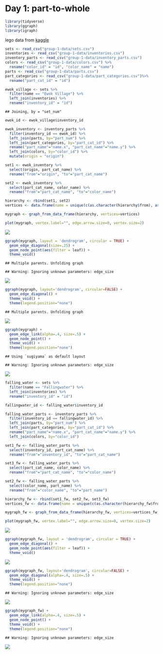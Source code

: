 Day 1: part-to-whole
================

``` r
library(tidyverse)
library(ggraph)
library(igraph)
```

lego data from [kaggle](https://www.kaggle.com/rtatman/lego-database)

``` r
sets <- read_csv("group-1-data/sets.csv")
inventories <- read_csv("group-1-data/inventories.csv")
inventory_parts <- read_csv("group-1-data/inventory_parts.csv")
colors <- read_csv("group-1-data/colors.csv") %>%
  rename("color_id" = "id", "color_name" = "name")
parts <- read_csv("group-1-data/parts.csv")
part_categories <- read_csv("group-1-data/part_categories.csv")%>%
  rename("part_cat_id" = "id")
```

``` r
ewok_village <- sets %>%
  filter(name == "Ewok Village") %>%
  left_join(inventories) %>%
  rename("inventory_id" = "id")
```

    ## Joining, by = "set_num"

``` r
ewok_id <- ewok_village$inventory_id

ewok_inventory <- inventory_parts %>%
  filter(inventory_id == ewok_id) %>%
  left_join(parts, by="part_num") %>%
  left_join(part_categories, by="part_cat_id") %>%
  rename("part_name"="name.x", "part_cat_name"="name.y") %>%
  left_join(colors, by="color_id") %>%
  mutate(origin = "origin")

set1 <- ewok_inventory %>%
  select(origin, part_cat_name) %>%
  rename("from"="origin", "to"="part_cat_name")

set2 <- ewok_inventory %>%
  select(part_cat_name, color_name) %>%
  rename("from"="part_cat_name", "to"="color_name")

hierarchy <- rbind(set1, set2)
vertices <- data.frame(name = unique(c(as.character(hierarchy$from), as.character(hierarchy$to))) )

mygraph <- graph_from_data_frame(hierarchy, vertices=vertices)
```

``` r
plot(mygraph, vertex.label="", edge.arrow.size=0, vertex.size=2)
```

![](day-1-part-to-whole_files/figure-gfm/unnamed-chunk-3-1.png)<!-- -->

``` r
ggraph(mygraph, layout = 'dendrogram', circular = TRUE) + 
  geom_edge_diagonal(size=.25) +
  geom_node_point(aes(filter = leaf)) +
  theme_void()
```

    ## Multiple parents. Unfolding graph

    ## Warning: Ignoring unknown parameters: edge_size

![](day-1-part-to-whole_files/figure-gfm/unnamed-chunk-3-2.png)<!-- -->

``` r
ggraph(mygraph, layout='dendrogram', circular=FALSE) + 
  geom_edge_diagonal() +
  theme_void() +
  theme(legend.position="none")
```

    ## Multiple parents. Unfolding graph

![](day-1-part-to-whole_files/figure-gfm/unnamed-chunk-3-3.png)<!-- -->

``` r
ggraph(mygraph) + 
  geom_edge_link(alpha=.4, size=.5) + 
  geom_node_point() +
  theme_void() +
  theme(legend.position="none")
```

    ## Using `sugiyama` as default layout

    ## Warning: Ignoring unknown parameters: edge_size

![](day-1-part-to-whole_files/figure-gfm/unnamed-chunk-3-4.png)<!-- -->

``` r
falling_water <- sets %>%
  filter(name == "Fallingwater") %>%
  left_join(inventories) %>%
  rename("inventory_id" = "id")

fallingwater_id <- falling_water$inventory_id

falling_water_parts <- inventory_parts %>%
  filter(inventory_id == fallingwater_id) %>%
  left_join(parts, by="part_num") %>%
  left_join(part_categories, by="part_cat_id") %>%
  rename("part_name"="name.x", "part_cat_name"="name.y") %>%
  left_join(colors, by="color_id")

set1_fw <- falling_water_parts %>%
  select(inventory_id, part_cat_name) %>%
  rename("from"="inventory_id", "to"="part_cat_name")

set3_fw <- falling_water_parts %>%
  select(part_cat_name, color_name) %>%
  rename("from"="part_cat_name", "to"="color_name")

set2_fw <- falling_water_parts %>%
  select(color_name, part_name) %>%
  rename("from"="color_name", "to"="part_name")

hierarchy_fw <- rbind(set1_fw, set2_fw, set3_fw)
vertices_fw <- data.frame(name = unique(c(as.character(hierarchy_fw$from), as.character(hierarchy_fw$to))) )

mygraph_fw <- graph_from_data_frame(hierarchy_fw, vertices=vertices_fw)
```

``` r
plot(mygraph_fw, vertex.label="", edge.arrow.size=0, vertex.size=2)
```

![](day-1-part-to-whole_files/figure-gfm/unnamed-chunk-5-1.png)<!-- -->

``` r
ggraph(mygraph_fw, layout = 'dendrogram', circular = TRUE) + 
  geom_edge_diagonal() +
  geom_node_point(aes(filter = leaf)) +
  theme_void()
```

![](day-1-part-to-whole_files/figure-gfm/unnamed-chunk-5-2.png)<!-- -->

``` r
ggraph(mygraph_fw, layout='dendrogram', circular=FALSE) + 
  geom_edge_diagonal(alpha=.4, size=.5) +
  theme_void() +
  theme(legend.position="none")
```

    ## Warning: Ignoring unknown parameters: edge_size

![](day-1-part-to-whole_files/figure-gfm/unnamed-chunk-5-3.png)<!-- -->

``` r
ggraph(mygraph_fw) + 
  geom_edge_link(alpha=.4, size=.5) + 
  geom_node_point() +
  theme_void() +
  theme(legend.position="none")
```

    ## Warning: Ignoring unknown parameters: edge_size

![](day-1-part-to-whole_files/figure-gfm/unnamed-chunk-5-4.png)<!-- -->
